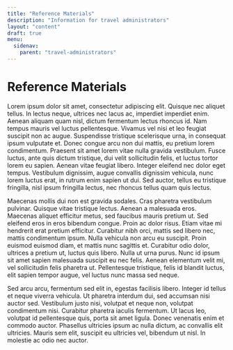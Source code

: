 ```yaml
---
title: "Reference Materials"
description: "Information for travel administrators"
layout: "content"
draft: true
menu:
  sidenav:
    parent: "travel-administrators"
---
```


# Reference Materials

Lorem ipsum dolor sit amet, consectetur adipiscing elit. Quisque nec aliquet tellus. In lectus neque, ultrices nec lacus ac, imperdiet imperdiet enim. Aenean aliquam quam nisl, dictum fermentum lectus rhoncus id. Nam tempus mauris vel luctus pellentesque. Vivamus vel nisi et leo feugiat suscipit non ac augue. Suspendisse tristique scelerisque urna, in consequat ipsum vulputate et. Donec congue arcu non dui mattis, eu pretium lorem condimentum. Praesent sit amet lorem vitae nulla gravida vestibulum. Fusce luctus, ante quis dictum tristique, dui velit sollicitudin felis, et luctus tortor lorem eu sapien. Aenean vitae feugiat libero. Integer eleifend nec dolor eget tempus. Vestibulum dignissim, augue convallis dignissim vehicula, nunc lorem luctus erat, in rutrum enim sapien ut dui. Sed auctor, tellus eu tristique fringilla, nisl ipsum fringilla lectus, nec rhoncus tellus quam quis lectus.

Maecenas mollis dui non est gravida sodales. Cras pharetra vestibulum pulvinar. Quisque vitae tristique lectus. Aenean a malesuada eros. Maecenas aliquet efficitur metus, sed faucibus mauris pretium ut. Sed eleifend eros in eros bibendum congue. Proin ac dolor risus. Etiam vitae mi hendrerit erat pretium efficitur. Curabitur nibh orci, mattis sed libero nec, mattis condimentum ipsum. Nulla vehicula non arcu eu suscipit. Proin euismod euismod diam, et mattis nunc sagittis et. Curabitur odio dolor, ultrices a pretium ut, luctus quis libero. Nulla ut urna purus. Nunc id ipsum sit amet sapien malesuada suscipit eu nec felis. Aenean elementum velit mi, vel sollicitudin felis pharetra ut. Pellentesque tristique, felis id blandit luctus, elit sapien tempor augue, vel luctus nunc massa sed neque.

Sed arcu arcu, fermentum sed elit in, egestas facilisis libero. Integer id tellus et neque viverra vehicula. Ut pharetra interdum dui, sed accumsan nisi auctor sed. Vestibulum justo nisi, volutpat et neque non, volutpat condimentum nisi. Curabitur pharetra iaculis fermentum. Ut lacus leo, volutpat id pellentesque quis, porta sit amet ligula. Donec venenatis enim et commodo auctor. Phasellus ultricies ipsum ac nulla dictum, ac convallis elit ultricies. Mauris sem elit, suscipit eu ultricies vel, bibendum ut nisl. In molestie ac odio nec auctor.
